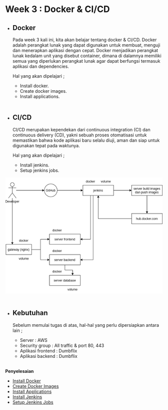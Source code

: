 # **Week 3 : Docker & CI/CD**

- ## **Docker**
  
  Pada week 3 kali ini, kita akan belajar tentang docker & CI/CD. Docker adalah perangkat lunak yang dapat digunakan untuk membuat, menguji dan menerapkan aplikasi dengan cepat. Docker menjadikan perangkat lunak kedalam unit yang disebut container, dimana di dalamnya memiliki semua yang diperlukan perangkat lunak agar dapat berfungsi termasuk aplikasi dan dependencies.

  Hal yang akan dipelajari ;
  - Install docker.
  - Create docker images.
  - Install applications. <br><br>

- ## **CI/CD**
  
  CI/CD merupakan kependekan dari continuous integration (CI) dan continuous delivery (CD), yakni sebuah proses otomatisasi untuk memastikan bahwa kode aplikasi baru selalu diuji, aman dan siap untuk digunakan tepat pada waktunya.

  Hal yang akan dipelajari ;
  - Install jenkins.
  - Setup jenkins jobs.

![arsitektur](arsitektur.png) <br><br>

- ## **Kebutuhan**
  
  Sebelum memulai tugas di atas, hal-hal yang perlu dipersiapkan antara lain ;

  - Server : AWS
  - Security group : All traffic & port 80, 443
  - Aplikasi frontend : Dumbflix
  - Aplikasi backend : Dumbflix <br><br>

 **Penyelesaian**

- [Install Docker](1.Install-docker.md)
- [Create Docker Images](2.Create-docker-image.md)
- [Install Applications](3.Install-application.md)
- [Install Jenkins](4.Install-jenkins.md)
- [Setup Jenkins Jobs](5.Setup-jenkins-job.md)